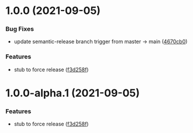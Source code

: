 # 1.0.0 (2021-09-05)


### Bug Fixes

* update semantic-release branch trigger from master -> main ([4670cb0](https://github.com/growthatco/growthatpkgs/commit/4670cb0c886354c14df68253a56d2a478d48e717))


### Features

* stub to force release ([f3d258f](https://github.com/growthatco/growthatpkgs/commit/f3d258ff6d435e0fe218f399176ae1e651254934))

# 1.0.0-alpha.1 (2021-09-05)


### Features

* stub to force release ([f3d258f](https://github.com/growthatco/growthatpkgs/commit/f3d258ff6d435e0fe218f399176ae1e651254934))
